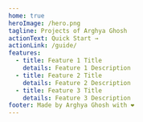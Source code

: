 ```yaml
---
home: true
heroImage: /hero.png
tagline: Projects of Arghya Ghosh
actionText: Quick Start →
actionLink: /guide/
features:
  - title: Feature 1 Title
    details: Feature 1 Description
  - title: Feature 2 Title
    details: Feature 2 Description
  - title: Feature 3 Title
    details: Feature 3 Description
footer: Made by Arghya Ghosh with ❤️
---
```

